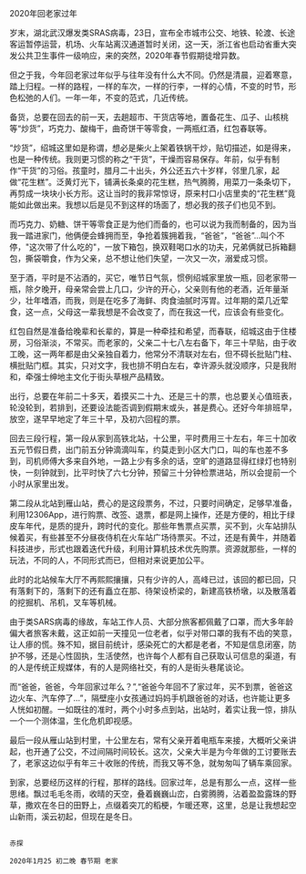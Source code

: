 2020年回老家过年

岁末，湖北武汉爆发类SRAS病毒，23日，宣布全市城市公交、地铁、轮渡、长途客运暂停运营，机场、火车站离汉通道暂时关闭，这一天，浙江省也启动省重大突发公共卫生事件一级响应，来的突然，2020年春节假期徒增异数。

但之于我，今年回老家过年似乎与往年没有什么大不同。仍然是清晨，迎着寒意，踏上归程。一样的路程，一样的车次，一样的行李，一样的心情，不变的时节，形色松弛的人们。一年一年，不变的范式，几近传统。

备货，总要在回去的前一天，去趟超市、干货店等地，置备花生、瓜子、山核桃等“炒货”，巧克力、酸梅干，曲奇饼干等零食，一两瓶红酒，红包春联等。

“炒货”，绍城这里如是称谓，想必是柴火上架着铁锅干炒，贴切描述，如是得来，也是一种传统。我则更习惯的称之“干货”，干燥而容易保存。年前，似乎有制作“干货”的习俗。孩童时，腊月二十出头，外公还五六十岁样，邻里几家，起做“花生糕”。泛黄灯光下，铺满长条桌的花生糕，热气腾腾，用菜刀一条条切下，再剪成一块块小长方形。这让当时的我非常惊讶，原来村口小店里卖的“花生糕”竟能如此做出来。我想以后是见不到这样的场面了，想必我的孩子们也见不到。

而巧克力、奶糖、饼干等零食正是为他们而备的，也可以说为我而制备的，因为当我一踏进家门，他俩便会蜂拥而至，争抢着簇拥着我，“爸爸”，“爸爸”...叫个不停，"这次带了什么吃的"，一放下箱包，换双鞋喝口水的功夫，兄弟俩就已拆箱翻包，撕袋嚼食，作为父亲，总不想让他们失望，一次又一次，溺爱成习惯。

至于酒，平时是不沾酒的，买它，唯节日气氛，惯例绍城家里放一瓶，回老家带一瓶，除夕晚开，母亲常会尝上几口，少许的开心，父亲则有他的老酒，近年量渐少，壮年嗜酒，而我，则是在吃多了海鲜、肉食油腻时泻胃。过年期的菜几近荤食，这一点，父母这一辈我想是不会改变了，而在我这一代，应该会有些变化。

红包自然是准备给晚辈和长辈的，算是一种牵挂和希望，而春联，绍城这由于住楼房，习俗渐淡，不常买。而老家的，父亲二十七八左右备下，年三十早贴，由于收工晚，这一两年都是由父亲独自着力，他常分不清联对左右，但不碍长批贴门柱、横批贴门框。其实，只对文字，我也排不明白左右，幸许源头就没顺序，只是我附和，牵强士绅地主文化于街头草根产品精致。

出行，总要在年前二十多天，着摸买二十九、还是三十的票，也总要关心值班表，轮没轮到，若排到，还要设法能否调到假期末或头，甚是费心。还好今年排班早，放空，遂早早地定了年三十早，及初六回程的票。

回去三段行程，第一段从家到高铁北站，十公里，平时费用三十左右，年三十加收五元节假日费，出门前五分钟滴滴叫车，约莫走到小区大门口，叫的车也差不多到，司机师傅大多来自外地，一路上少有多余的话，空旷的道路显得红绿灯也特别快，一刻钟就到，比平时快了六七分钟，预留三十分钟检票进站，所以会提前一个小时从家里出发。

第二段从北站到雁山站，费心的是这段票务，不过，只要时间确定，足够早准备，利用12306App，进行购票、改签、退票，都是网上操作，还是方便的，相比于绿皮车年代，是质的提升，跨时代的变化。那些年售票点买票，买不到，火车站排队候着买，有些甚至不分昼夜侍机在火车站广场待票买。不过，还是有黄牛，并随着科技进步，形式也跟着迭代升级，利用计算机技术优先购票。资源就那些，一样的玩法，不同的人，不同形式而已，但相对来说更加公平。

此时的北站候车大厅不再熙熙攘攘，只有少许的人，高峰已过，该回的都已回，只有落剩下的，落剩下的还有矗立在那、待架设桥梁的，新建高铁桥墩，以及散落着的挖掘机、吊机，叉车等机械。

由于类SARS病毒的缘故，车站工作人员、大部分旅客都佩戴了口罩，而大多年龄偏大者旅客未戴，这正如前一天撞见一位老者，似乎对带口罩的我有不齿的笑意，让人瘆的慌。殊不知，据目前统计，感染死亡的大都是老者，不知是信息闭塞，防护不够，还是心性固执，生活使然，也许每个人都有自己获取认可信息的渠道，有的人是传统正规媒体，有的人是网络社交，有的人是街头巷尾谈论。

而“爸爸，爸爸，今年回家过年么？”,“爸爸今年回不了家过年，买不到票，爸爸这边火车、汽车停了...”，隔壁座小女孩通过妈妈手机跟爸爸的对话，也许能让更多人恍如初醒。一如既往的准时，两个小时多点到站，出站时，着实让我一惊，排队一个一个测体温，生化危机即视感。

最后一段从雁山站到村里，十公里左右，常有父亲开着电瓶车来接，大概听父亲讲起，也开通了公交，不过间隔时间较长。这次，父亲大半是为今年做的工讨要账去了，老家这边似乎有年三十收账的传统，而我又等不急，就匆匆叫了辆车乘回家。

到家，总要经历这样的行程，那样的路线。回家过年，总是有那么一点，这样一些思绪。飘过毛毛冬雨，收晴的天空，叠着巍巍山峦，白雾腾腾，沾着盈盈露珠的野草，撒欢在冬日的田野上，点缀着突兀的稻梗，乍暖还寒，这里，总是让我想起空山新雨，溪云初起，但现在是冬日。
	
																			赤探
																			2020年1月25 初二晚 春节期 老家
